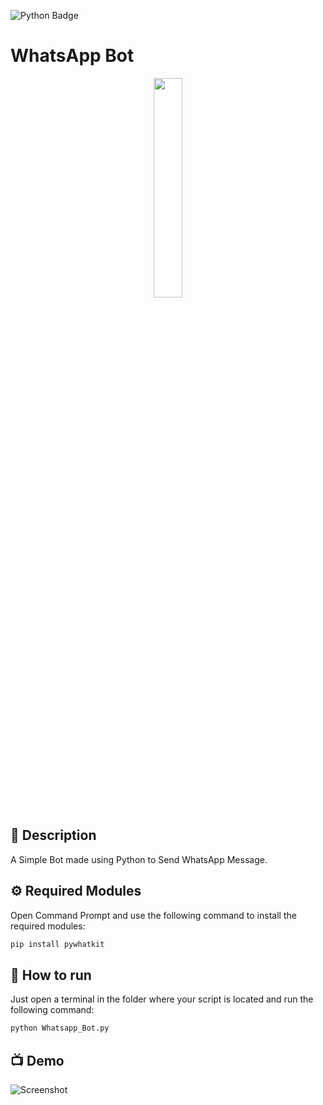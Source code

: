 ![Python Badge](https://img.shields.io/badge/Python-14354C.svg?logo=python&logoColor=white)

# WhatsApp Bot


<p align="center">
<img src="https://pn-koba.go.id/wp-content/uploads/2021/09/whatsapp-bot.png" width=30% height=30%>
  
## 📖 Description
A Simple Bot made using Python to Send WhatsApp Message.
  
## ⚙️ Required Modules
Open Command Prompt and use the following command to install the required modules:
  
 ```sh 
pip install pywhatkit
```
  
## 🌟 How to run
Just open a terminal in the folder where your script is located and run the following command:

```sh
python Whatsapp_Bot.py
```

## 📺 Demo
![Screenshot](https://user-images.githubusercontent.com/66237340/168736661-db8deaba-598b-49e2-b735-cc75015a8aef.png)

